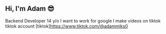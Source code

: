 ## Hi, I'm Adam 😎
 Backend Developer 
14 y/o 
I want to work for google 
I make videos on tiktok
tiktok account [tiktok]https://www.tiktok.com/@adammiks0
